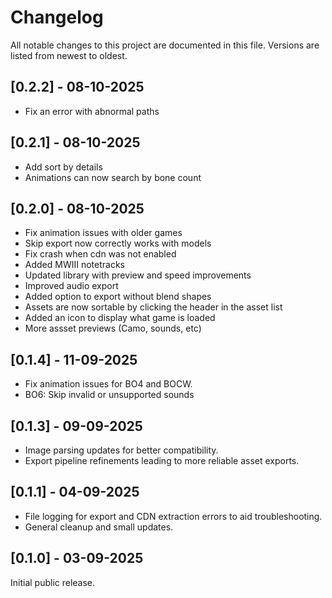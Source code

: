 # Changelog

All notable changes to this project are documented in this file. Versions are listed from newest to oldest.

## [0.2.2] - 08-10-2025

- Fix an error with abnormal paths

## [0.2.1] - 08-10-2025

- Add sort by details
- Animations can now search by bone count

## [0.2.0] - 08-10-2025

- Fix animation issues with older games
- Skip export now correctly works with models
- Fix crash when cdn was not enabled
- Added MWIII notetracks
- Updated library with preview and speed improvements
- Improved audio export
- Added option to export without blend shapes
- Assets are now sortable by clicking the header in the asset list
- Added an icon to display what game is loaded
- More assset previews (Camo, sounds, etc)

## [0.1.4] - 11-09-2025

- Fix animation issues for BO4 and BOCW.
- BO6: Skip invalid or unsupported sounds

## [0.1.3] - 09-09-2025

- Image parsing updates for better compatibility.
- Export pipeline refinements leading to more reliable asset exports.

## [0.1.1] - 04-09-2025

- File logging for export and CDN extraction errors to aid troubleshooting.
- General cleanup and small updates.

## [0.1.0] - 03-09-2025

Initial public release.
